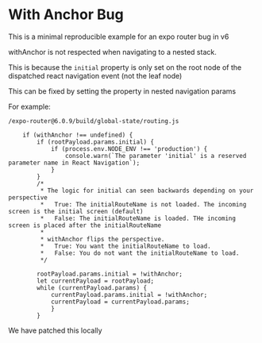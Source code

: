 # With Anchor Bug

This is a minimal reproducible example for an expo router bug in v6

withAnchor is not respected when navigating to a nested stack.

This is because the `initial` property is only set on the root node of the dispatched react navigation event (not the leaf node)

This can be fixed by setting the property in nested navigation params

For example:

```
/expo-router@6.0.9/build/global-state/routing.js
```

```
    if (withAnchor !== undefined) {
        if (rootPayload.params.initial) {
            if (process.env.NODE_ENV !== 'production') {
                console.warn(`The parameter 'initial' is a reserved parameter name in React Navigation`);
            }
        }
        /*
         * The logic for initial can seen backwards depending on your perspective
         *   True: The initialRouteName is not loaded. The incoming screen is the initial screen (default)
         *   False: The initialRouteName is loaded. THe incoming screen is placed after the initialRouteName
         *
         * withAnchor flips the perspective.
         *   True: You want the initialRouteName to load.
         *   False: You do not want the initialRouteName to load.
         */

        rootPayload.params.initial = !withAnchor;
        let currentPayload = rootPayload;
        while (currentPayload.params) {
            currentPayload.params.initial = !withAnchor;
            currentPayload = currentPayload.params;
            }
        }

```

We have patched this locally
